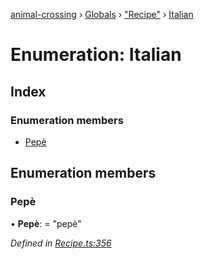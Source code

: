 [animal-crossing](../README.md) › [Globals](../globals.md) › ["Recipe"](../modules/_recipe_.md) › [Italian](_recipe_.italian.md)

# Enumeration: Italian

## Index

### Enumeration members

* [Pepè](_recipe_.italian.md#pepè)

## Enumeration members

###  Pepè

• **Pepè**: = "pepè"

*Defined in [Recipe.ts:356](https://github.com/Norviah/animal-crossing/blob/4ac4ba9/module/types/Recipe.ts#L356)*
